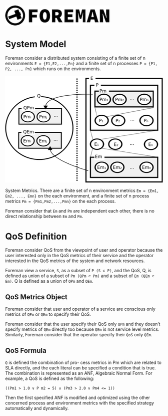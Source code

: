 ![logo](./img/icon.png)

# System Model

Foreman consider a distributed system consisting of a finite set of n environments `E = {E1,E2,...,En}` and a finite set of n processes `P = {P1, P2, ..., Pn}` which runs on the environments.

![system model](./img/system_model.png)

System Metrics. There are a finite set of n environment metrics `Em = {Em1, Em2, ..., Emn}` on the each environment, and a finite set of n process metrics `Pm = {Pm1,Pm2,...,Pmn}` on the each process.

Foreman consider that `Em` and `Pm` are independent each other, there is no direct relationship between `Em` and `Pm`.

# QoS Definition

Foreman consider QoS from the viewpoint of user and operator because the user interested only in the QoS metrics of their service and the operator interested in the QoS metrics of the system and network resources.

Foreman view a service, `S`, as a subset of `P (S ⊂ P)`, and the QoS, Q, is defined as union of a subset of `Pm (QPm ⊂ Pm)` and a subset of `Em (QEm ⊂ Em)`. Q is defined as a union of `QPm` and `QEm`.

## QoS Metrics Object

Foreman consider that user and operator of a service are conscious only metrics of `QPm` or `QEm` to specify their QoS.

Foreman consider that the user specify their QoS only `QPm` and they doesn’t specify metrics of `QEm` directly too because `QEm` is not service level metrics. Similarly, Foreman consider that the operator specify their `QoS` only `QEm`.

## QoS Formula

`Q` is defined the combination of pro- cess metrics in Pm which are related to SLA directly, and the each literal can be specified a condition that is true. The combination is represented as an ANF, Algebraic Normal Form.
For example, a QoS is defined as the following:

```
((Pm1 > 1.0 ∨ P m2 = 5) ∧ (Pm3 > 2.0 ∨ Pm4 <= 1))
```

Then the first specified ANF is modified and optimized using the other concerned process and environment metrics with the specified strategy automatically and dynamically.